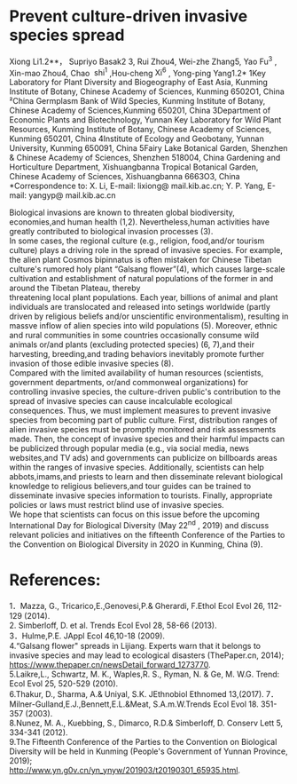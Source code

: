 # Prevent culture-driven invasive species spread

Xiong Li1.2\*\*， Supriyo Basak2 3, Rui Zhou4, Wei-zhe Zhang5, Yao $\mathrm { F u } ^ { 3 }$ , Xin-mao Zhou4, Chao $\mathrm { \ s h i ^ { \mathrm { 1 } } }$ ,Hou-cheng ${ \mathrm { X i } } ^ { 6 }$ , Yong-ping Yang1.2\* 1Key Laboratory for Plant Diversity and Biogeography of East Asia, Kunming Institute of Botany, Chinese Academy of Sciences, Kunming 6502O1, China ²China Germplasm Bank of Wild Species, Kunming Institute of Botany, Chinese Academy of Sciences,Kunming 650201, China 3Department of Economic Plants and Biotechnology, Yunnan Key Laboratory for Wild Plant Resources, Kunming Institute of Botany, Chinese Academy of Sciences, Kunming 650201, China 4Institute of Ecology and Geobotany, Yunnan University, Kunming 650091, China 5Fairy Lake Botanical Garden, Shenzhen & Chinese Academy of Sciences, Shenzhen 518004, China Gardening and Horticulture Department, Xishuangbanna Tropical Botanical Garden, Chinese Academy of Sciences, Xishuangbanna 6663O3, China \*Correspondence to: X. Li, E-mail: lixiong@ mail.kib.ac.cn; Y. P. Yang, E-mail: yangyp@ mail.kib.ac.cn

Biological invasions are known to threaten global biodiversity, economies,and human health (1,2). Nevertheless,human activities have greatly contributed to biological invasion processes (3).   
In some cases, the regional culture (e.g., religion, food,and/or tourism culture) plays a driving role in the spread of invasive species. For example, the alien plant Cosmos bipinnatus is often mistaken for Chinese Tibetan culture's rumored holy plant “Galsang flower”(4), which causes large-scale cultivation and establishment of natural populations of the former in and around the Tibetan Plateau, thereby   
threatening local plant populations. Each year, billions of animal and plant individuals are translocated and released into setings worldwide (partly driven by religious beliefs and/or unscientific environmentalism), resulting in massve inflow of alien species into wild populations (5). Moreover, ethnic and rural communities in some countries occasionally consume wild animals or/and plants (excluding protected species) (6, 7),and their harvesting, breeding,and trading behaviors inevitably promote further invasion of those edible invasive species (8).   
Compared with the limited availability of human resources (scientists,   
government departments, or/and commonweal organizations) for controlling invasive species, the culture-driven public's contribution to the spread of invasive species can cause incalculable ecological consequences. Thus, we must implement measures to prevent invasive species from becoming part of public culture. First, distribution ranges of alien invasive species must be promptly monitored and risk assessments made. Then, the concept of invasive species and their harmful impacts can be publicized through popular media (e.g., via social media, news websites,and TV ads) and governments can publicize on billboards areas within the ranges of invasive species. Additionally, scientists can help abbots,imams,and priests to learn and then disseminate relevant biological knowledge to religious believers,and tour guides can be trained to disseminate invasive species information to tourists. Finally, appropriate policies or laws must restrict blind use of invasive species.   
We hope that scientists can focus on this issue before the upcoming International Day for Biological Diversity (May $2 2 ^ { \mathrm { { n d } } }$ , 2019) and discuss relevant policies and initiatives on the fifteenth Conference of the Parties to the Convention on Biological Diversity in 202O in Kunming, China (9).

# References:

1．Mazza, G., Tricarico,E.,Genovesi,P.& Gherardi, F.Ethol Ecol Evol 26, 112-129 (2014).   
2. Simberloff, D. et al. Trends Ecol Evol 28, 58-66 (2013).   
3．Hulme,P.E. JAppl Ecol 46,10-18 (2009).   
4.“Galsang flower" spreads in Lijiang. Experts warn that it belongs to invasive species and may lead to ecological disasters (ThePaper.cn, 2014);   
https://www.thepaper.cn/newsDetail_forward_1273770.   
5.Laikre,L., Schwartz, M. K., Waples,R. S., Ryman, N. & Ge, M. W.G. Trend: Ecol Evol 25, 520-529 (2010).   
6.Thakur, D., Sharma, A.& Uniyal, S.K. JEthnobiol Ethnomed 13,(2017). 7．Milner-Gulland,E.J.,Bennett,E.L.&Meat, S.A.m.W.Trends Ecol Evol 18. 351-357 (2003).   
8.Nunez, M. A., Kuebbing, S., Dimarco, R.D.& Simberloff, D. Conserv Lett 5, 334-341 (2012).   
9.The Fifteenth Conference of the Parties to the Convention on Biological Diversity will be held in Kunming (People's Government of Yunnan Province, 2019);   
http://www.yn.g0v.cn/yn_ynyw/201903/t20190301_65935.html.
